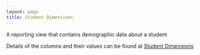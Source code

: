 ```yaml
---
layout: page
title: Student Dimensions
---
```


A reporting view that contains demographic data about a student

Details of the columns and their values can be found at [Student Dimensions](/dimensions)

